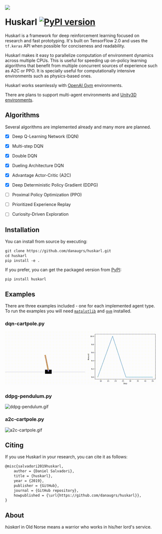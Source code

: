 <img align="left" src="https://github.com/danaugrs/huskarl/blob/master/logo.png">

# Huskarl [![PyPI version](https://badge.fury.io/py/huskarl.svg)](https://badge.fury.io/py/huskarl)

Huskarl is a framework for deep reinforcement learning focused on research and fast prototyping.
It's built on TensorFlow 2.0 and uses the `tf.keras` API when possible for conciseness and readability.

Huskarl makes it easy to parallelize computation of environment dynamics across multiple CPUs.
This is useful for speeding up on-policy learning algorithms that benefit from multiple concurrent sources of experience such as A2C or PPO.
It is specially useful for computationally intensive environments such as physics-based ones.

Huskarl works seamlessly with [OpenAI Gym](https://gym.openai.com/) environments.

There are plans to support multi-agent environments and [Unity3D environments](https://unity3d.ai).

## Algorithms

Several algorithms are implemented already and many more are planned.

* [x] Deep Q-Learning Network (DQN)
* [x] Multi-step DQN
* [x] Double DQN
* [x] Dueling Architecture DQN
* [x] Advantage Actor-Critic (A2C)
* [x] Deep Deterministic Policy Gradient (DDPG)
* [ ] Proximal Policy Optimization (PPO)
* [ ] Prioritized Experience Replay
* [ ] Curiosity-Driven Exploration


## Installation
You can install from source by executing:
```
git clone https://github.com/danaugrs/huskarl.git
cd huskarl
pip install -e .
```
If you prefer, you can get the packaged version from [PyPI](https://pypi.org/project/huskarl/):
```
pip install huskarl
```

## Examples
There are three examples included - one for each implemented agent type. To run the examples you will need [`matplotlib`](https://github.com/matplotlib/matplotlib) and [`gym`](https://github.com/openai/gym) installed.
### dqn-cartpole.py
![dqn-cartpole.gif](examples/dqn-cartpole.gif)
### ddpg-pendulum.py
![ddpg-pendulum.gif](examples/ddpg-pendulum.gif)
### a2c-cartpole.py
![a2c-cartpole.gif](examples/a2c-cartpole.gif)

## Citing

If you use Huskarl in your research, you can cite it as follows:
```
@misc{salvadori2019huskarl,
    author = {Daniel Salvadori},
    title = {huskarl},
    year = {2019},
    publisher = {GitHub},
    journal = {GitHub repository},
    howpublished = {\url{https://github.com/danaugrs/huskarl}},
}
```

## About

_hùskarl_ in Old Norse means a warrior who works in his/her lord's service.
